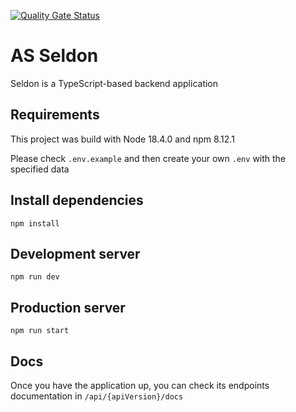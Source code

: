 [![Quality Gate Status](https://sonarcloud.io/api/project_badges/measure?project=mariam6697_as-seldon&metric=alert_status)](https://sonarcloud.io/summary/new_code?id=mariam6697_as-seldon)

# AS Seldon
Seldon is a TypeScript-based backend application

## Requirements
This project was build with Node 18.4.0 and npm 8.12.1

Please check `.env.example` and then create your own `.env` with the specified data

## Install dependencies
`npm install`

## Development server
`npm run dev`

## Production server
`npm run start`

## Docs
Once you have the application up, you can check its endpoints documentation in `/api/{apiVersion}/docs`